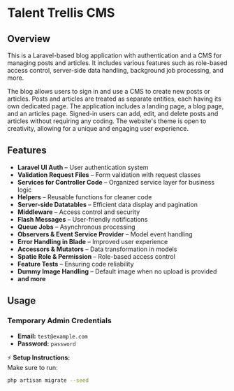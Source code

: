 # Talent Trellis CMS

## Overview  
This is a Laravel-based blog application with authentication and a CMS for managing posts and articles. It includes various features such as role-based access control, server-side data handling, background job processing, and more.  

The blog allows users to sign in and use a CMS to create new posts or articles. Posts and articles are treated as separate entities, each having its own dedicated page. The application includes a landing page, a blog page, and an articles page. Signed-in users can add, edit, and delete posts and articles without requiring any coding. The website's theme is open to creativity, allowing for a unique and engaging user experience.  


## Features  
- **Laravel UI Auth** – User authentication system  
- **Validation Request Files** – Form validation with request classes  
- **Services for Controller Code** – Organized service layer for business logic  
- **Helpers** – Reusable functions for cleaner code  
- **Server-side Datatables** – Efficient data display and pagination  
- **Middleware** – Access control and security  
- **Flash Messages** – User-friendly notifications  
- **Queue Jobs** – Asynchronous processing  
- **Observers & Event Service Provider** – Model event handling  
- **Error Handling in Blade** – Improved user experience  
- **Accessors & Mutators** – Data transformation in models  
- **Spatie Role & Permission** – Role-based access control  
- **Feature Tests** – Ensuring code reliability  
- **Dummy Image Handling** – Default image when no upload is provided  
- **and more** 

## Usage  

### Temporary Admin Credentials  
- **Email:** `test@example.com`  
- **Password:** `password`  

⚡ **Setup Instructions:**  
Make sure to run:  
```bash
php artisan migrate --seed
